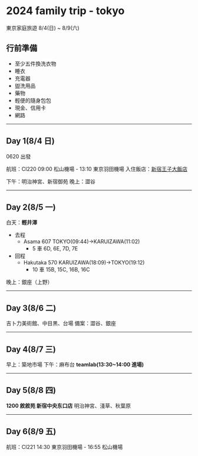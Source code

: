 # 2024 family trip - tokyo

東京家庭旅遊
8/4(日) ~ 8/9(六)

## 行前準備

- 至少五件換洗衣物
- 睡衣
- 充電器
- 盥洗用品
- 藥物
- 輕便的隨身包包
- 現金、信用卡
- 網路

---

## Day 1(8/4 日)

0620 出發

航班：CI220 09:00 松山機場 - 13:10 東京羽田機場
入住飯店：[新宿王子大飯店](https://maps.app.goo.gl/kkrDymuXVNmoYTWn7)

下午：明治神宮、新宿御苑
晚上：澀谷

---

## Day 2(8/5 一)

白天：**輕井澤**
- 去程
  - Asama 607 TOKYO(09:44)→KARUIZAWA(11:02)
    - 5 車 6D, 6E, 7D, 7E
- 回程
  - Hakutaka 570 KARUIZAWA(18:09)→TOKYO(19:12)
    - 10 車 15B, 15C, 16B, 16C

晚上：銀座（上野）

---

## Day 3(8/6 二)

吉卜力美術館、中目黒、台場
備案：澀谷、銀座

---

## Day 4(8/7 三)

早上：築地市場
下午：麻布台 **teamlab(13:30~14:00 進場)**

---

## Day 5(8/8 四)

**1200 敘敘苑 新宿中央东口店**
明治神宮、淺草、秋葉原

---

## Day 6(8/9 五)

航班：CI221
14:30 東京羽田機場 - 16:55 松山機場
